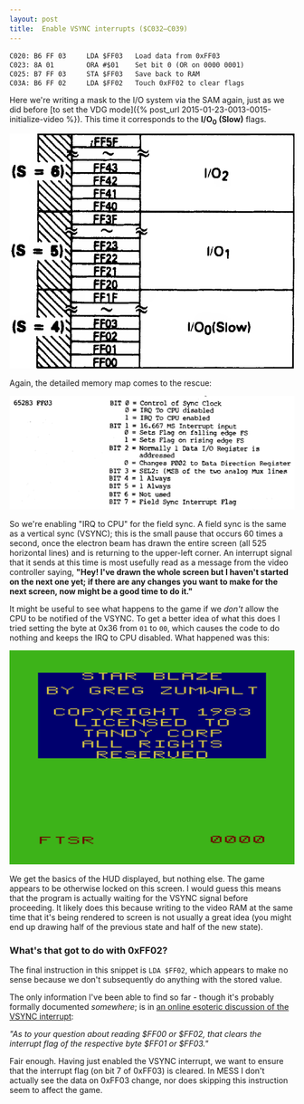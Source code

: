 ```yaml
---
layout: post
title:  Enable VSYNC interrupts ($C032—C039)
---
```


```
C020: B6 FF 03     LDA $FF03   Load data from 0xFF03
C023: 8A 01        ORA #$01    Set bit 0 (OR on 0000 0001)
C025: B7 FF 03     STA $FF03   Save back to RAM
C03A: B6 FF 02     LDA $FF02   Touch 0xFF02 to clear flags
```

Here we're writing a mask to the I/O system via the SAM again, just as we did before [to set the VDG mode]({% post_url 2015-01-23-0013-0015-initialize-video %}). This time it corresponds to the **I/O<sub>0</sub> (Slow)** flags.

![MC6883 I/O memory mapping](../images/MC6883_IO_FF00_to_FF5F.png)

Again, the detailed memory map comes to the rescue:

![CoCo Memory Map at 0xFF03](../images/CoCo_Memory_Map_FF03.png)

So we're enabling "IRQ to CPU" for the field sync. A field sync is the same as a vertical sync (VSYNC); this is the small pause that occurs 60 times a second, once the electron beam has drawn the entire screen (all 525 horizontal lines) and is returning to the upper-left corner. An interrupt signal that it sends at this time is most usefully read as a message from the video controller saying, **"Hey! I've drawn the whole screen but I haven't started on the next one yet; if there are any changes you want to make for the next screen, now might be a good time to do it."**

It might be useful to see what happens to the game if we *don't* allow the CPU to be notified of the VSYNC. To get a better idea of what this does I tried setting the byte at 0x36 from `01` to `00`, which causes the code to do nothing and keeps the IRQ to CPU disabled. What happened was this:

![What happens with IRQ to CPU disabled for vertical sync](../images/disabling_vsync_irq_to_cpu.png)

We get the basics of the HUD displayed, but nothing else. The game appears to be otherwise locked on this screen. I would guess this means that the program is actually waiting for the VSYNC signal before proceeding. It likely does this because writing to the video RAM at the same time that it's being rendered to screen is not usually a great idea (you might end up drawing half of the previous state and half of the new state).

### What's that got to do with 0xFF02?
The final instruction in this snippet is `LDA $FF02`, which appears to make no sense because we don't subsequently do anything with the stored value.

The only information I've been able to find so far - though it's probably formally documented *somewhere*; is in [an online esoteric discussion of the VSYNC interrupt](http://www.coco3.com/community/2010/02/vblank-and-hblank/):

*"As to your question about reading $FF00 or $FF02, that clears the interrupt flag of the respective byte $FF01 or $FF03."*

Fair enough. Having just enabled the VSYNC interrupt, we want to ensure that the interrupt flag (on bit 7 of 0xFF03) is cleared. In MESS I don't actually see the data on 0xFF03 change, nor does skipping this instruction seem to affect the game.
